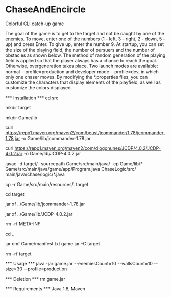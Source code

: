 # ChaseAndEncircle
Colorful CLI catch-up game

The goal of the game is to get to the target and not be caught by one of the enemies. To move, enter one of the numbers (1 - left, 3 - right, 2 - down, 5 - up) and press Enter. To give up, enter the number 9. At startup, you can set the size of the playing field, the number of pursuers and the number of obstacles as shown below. The method of random generation of the playing field is applied so that the player always has a chance to reach the goal. Otherwise, overgeneration takes place. Two launch modes are available: normal --profile=production and developer mode --profile=dev, in which only one chaser moves. By modifying the *.properties files, you can customize the characters that display elements of the playfield, as well as customize the colors displayed.

*** Installation ***
cd src

mkdir target

mkdir Game/lib

curl https://repo1.maven.org/maven2/com/beust/jcommander/1.78/jcommander-1.78.jar -o Game/lib/jcommander-1.78.jar

curl https://repo1.maven.org/maven2/com/diogonunes/JCDP/4.0.2/JCDP-4.0.2.jar -o Game/lib/JCDP-4.0.2.jar

javac -d target/ -sourcepath Game/src/main/java/ -cp Game/lib/\*  Game/src/main/java/game/app/Program.java ChaseLogic/src/
main/java/chase/logic/*.java

cp -r Game/src/main/resources/*.* target

cd target

jar xf ../Game/lib/jcommander-1.78.jar

jar xf ../Game/lib/JCDP-4.0.2.jar

rm -rf META-INF

cd ..

jar cmf Game/manifest.txt game.jar -C target .

rm -rf target

*** Usage ***
java -jar game.jar --enemiesCount=10 --wallsCount=10 --size=30 --profile=production

*** Deletion ***
rm game.jar

*** Requirements ***
Java 1.8, Maven
